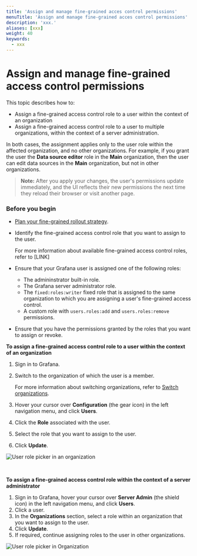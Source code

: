 ```yaml
---
title: 'Assign and manage fine-grained acces control permissions'
menuTitle: 'Assign and manage fine-grained acces control permissions'
description: 'xxx.'
aliases: [xxx]
weight: 40
keywords:
  - xxx
---
```


# Assign and manage fine-grained access control permissions

This topic describes how to:

- Assign a fine-grained access control role to a user within the context of an organization
- Assign a fine-grained access control role to a user to multiple organizations, within the context of a server administration.

In both cases, the assignment applies only to the user role within the affected organization, and no other organizations. For example, if you grant the user the **Data source editor** role in the **Main** organization, then the user can edit data sources in the **Main** organization, but not in other organizations.

> **Note:** After you apply your changes, the user's permissions update immediately, and the UI reflects their new permissions the next time they reload their browser or visit another page.

### Before you begin

- [Plan your fine-grained rollout strategy](./plan-fgac-rollout-strategy.md).
- Identify the fine-grained access control role that you want to assign to the user.

  For more information about available fine-grained access control roles, refer to [LINK]

- Ensure that your Grafana user is assigned one of the following roles:
  - The admininstrator built-in role.
  - The Grafana server administrator role.
  - The `fixed:roles:writer` fixed role that is assigned to the same organization to which you are assigning a user's fine-grained access control.
  - A custom role with `users.roles:add` and `users.roles:remove` permissions.
- Ensure that you have the permissions granted by the roles that you want to assign or revoke.

**To assign a fine-grained access control role to a user within the context of an organization**

1. Sign in to Grafana.
1. Switch to the organization of which the user is a member.

   For more information about switching organizations, refer to [Switch organizations](../../../administration/manage-user-preferences/_index.md#switch-organizations).

1. Hover your cursor over **Configuration** (the gear icon) in the left navigation menu, and click **Users**.
1. Click the **Role** associated with the user.
1. Select the role that you want to assign to the user.
1. Click **Update**.

![User role picker in an organization](/static/img/docs/enterprise/user_role_picker_global.png)

<br/>

**To assign a fine-grained access control role within the context of a server administrator**

1. Sign in to Grafana, hover your cursor over **Server Admin** (the shield icon) in the left navigation menu, and click **Users**.
1. Click a user.
1. In the **Organizations** section, select a role within an organization that you want to assign to the user.
1. Click **Update**.
1. If required, continue assigning roles to the user in other organizations.

![User role picker in Organization](/static/img/docs/enterprise/user_role_picker_in_org.png)
